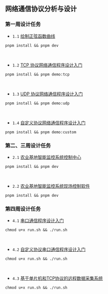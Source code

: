 ## 网络通信协议分析与设计

### 第一周设计任务

* `1.1` [绘制正弦函数曲线](week-1/sine-wave-oscilloscope)

```shell
pnpm install && pnpm dev
```

<br/>

* `1.2` [TCP 协议网络通信程序设计入门](week-1/tcp-udp-socket-demo)

```shell
pnpm install && pnpm demo:tcp
```

<br/>

* `1.3` [UDP 协议网络通信程序设计入门](week-1/tcp-udp-socket-demo)

```shell
pnpm install && pnpm demo:udp
```

<br/>

* `1.4` [自定义协议网络通信程序设计入门](week-1/tcp-udp-socket-demo)

```shell
pnpm install && pnpm demo:custom
```

### 第二、三周设计任务

* `2.1` [农业基地智能监控系统控制中心](week-2/agricultural-system-manager)

```shell
pnpm install && pnpm dev
```

<br/>

* `2.2` [农业基地智能监控系统现场控制软件](week-2/agricultural-system-terminal)

```shell
pnpm install && pnpm dev
```

### 第四周设计任务

* `4.1` [串口通信程序设计入门](week-4/serial-echo)

```shell
chmod u+x run.sh && ./run.sh
```

<br/>

* `4.2` [自定义协议串口通信程序设计入门](week-4/serial-custom-protocol)

```shell
chmod u+x run.sh && ./run.sh
```

<br/>

* `4.3` [基于单片机和TCP协议的远程数据采集系统](week-4/remote-data-acquisition)

```shell
chmod u+x run.sh && ./run.sh
```

